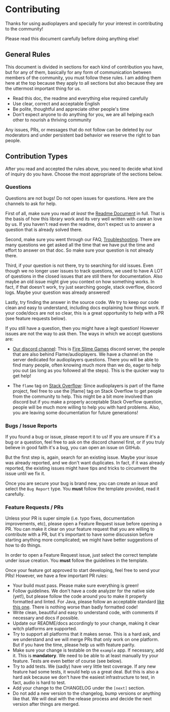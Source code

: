 # Contributing

Thanks for using audioplayers and specially for your interest in contributing to the community!

Please read this document carefully before doing anything else!

## General Rules

This document is divided in sections for each kind of contribution you have, but for any of them, basically for any form of communication between members of the community, you must follow these rules. I am adding them here at the top because they apply to all sections but also because they are the uttermost important thing for us.

* Read this doc, the readme and everything else required carefully
* Use clear, correct and acceptable English
* Be polite, thoughtful and appreciate other people's time
* Don't expect anyone to do anything for you, we are all helping each other to nourish a thriving community

Any issues, PRs, or messages that do not follow can be deleted by our moderators and under persistent bad behavior we reserve the right to ban people.

## Contribution Types

After you read and accepted the rules above, you need to decide what kind of inquiry do you have. Choose the most appropriate of the sections below.

### Questions

Questions are not bugs! Do not open issues for questions. Here are the channels to ask for help.

First of all, make sure you read *at least* the [Readme Document](README.md) in full. That is the basis of how this library work and its very well written with care an love by us. If you haven't read even the readme, don't expect us to answer a question that is already solved there.

Second, make sure you went through our FAQ, [Troubleshooting](troubleshooting.md). There are many questions we get asked all the time that we have put the time and effort to answer on that doc. So make sure your question is not already there.

Third, if your question is not there, try to searching for old issues. Even though we no longer user issues to track questions, we used to have A LOT of questions in the closed issues that are still there for documentation. Also maybe an old issue might give you context on how something works. In fact, if that doesn't work, try just searching google, stack overflow, discord logs. Maybe your question was already answered!

Lastly, try finding the answer in the source code. We try to keep our code clean and easy to understand, including docs explaining how things work. If your code/docs are not so clear, this is a great opportunity to help with a PR (see feature requests below).

If you still have a question, then you might have a legit question! However issues are not the way to ask then. The ways in which we accept questions are:

 * [Our discord channel](https://discord.gg/ny7eThk): This is [Fire Slime Games](https://fireslime.xyz/) discord server, the people that are also behind Flame/audioplayers. We have a channel on the server dedicated for audioplayers questions. There you will be able to find many people, often knowing much more than we do, eager to help you out (as long as you followed all the steps). This is the quicker way to get help!

 * The `flame` tag on [Stack Overflow](https://stackoverflow.com/questions/tagged/flame): Since audioplayers is part of the flame project, feel free to use the [flame] tag on Stack Overflow to get people from the community to help. This might be a bit more involved than discord but if you make a properly acceptable Stack Overflow question, people will be much more willing to help you with hard problems. Also, you are leaving some documentation for future generations!

### Bugs / Issue Reports

If you found a bug or issue, please report it to us! If you are unsure if it's a bug or a question, feel free to ask on the discord channel first, or if you truly believe in good faith it's a bug, you can open an issue on GitHub.

But the first step is, again, search for an existing issue. Maybe your issue was already reported, and we don't want duplicates. In fact, if it was already reported, the existing issues might have tips and tricks to circumvent the issue until we fix it.

Once you are secure your bug is brand new, you can create an issue and select the `Bug Report` type. You **must** follow the template provided, read it carefully.

### Feature Requests / PRs

Unless your PR is super simple (i.e. typo fixes, documentation improvements, etc), please open a Feature Request issue before opening a PR. You can make it clear on your feature request that you are willing to contribute with a PR, but it's important to have some discussion before starting anything more complicated; we might have better suggestions of how to do things.

In order to open a Feature Request issue, just select the correct template under issue creation. You **must** follow the guidelines in the template.

Once your feature got approved to start developing, feel free to send your PRs! However, we have a few important PR rules:

 * Your build must pass. Please make sure everything is green!
 * Follow guidelines. We don't have a code analyzer for the native side (yet!), but please follow the code around you to make it properly formatted and linted. For Java, please follow an acceptable standard [like this one](https://google.github.io/styleguide/javaguide.html). There is nothing worse than badly formatted code!
 * Write clean, beautiful and easy to understand code, with comments if necessary and docs if possible.
 * Update our README/docs accordingly to your change, making it clear witch platforms are supported.
 * Try to support all platforms that it makes sense. This is a hard ask, and we understand and we will merge PRs that only work on one platform. But if you have the time, please help us with feature parity.
 * Make sure your change is testable on the `example` app. If necessary, add it. This is **mandatory**. We need to be able to at least manually try your feature. Tests are even better of course (see below).
 * Try to add tests. We (sadly) have very little test coverage. If any new feature had some tests, it would help us a great deal. But this is also a hard ask because we don't have the easiest infrastructure to test, in fact, audio is hard to test.
 * Add your change to the CHANGELOG under the `[next]` section.
 * Do not add a new version to the changelog, bump versions or anything like that. We will deal with the release process and decide the next version after things are merged.
